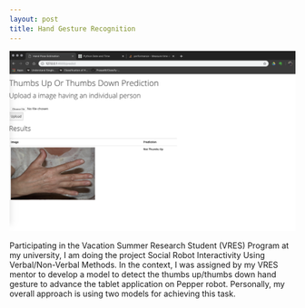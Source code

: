```yaml
---
layout: post
title: Hand Gesture Recognition 
---
```


![Thumps Up Detection Challenge](images/hand-gesture.png)

Participating in the Vacation Summer Research Student (VRES) Program at my university, I am doing the project Social Robot Interactivity Using Verbal/Non-Verbal Methods. In the context, I was assigned by my VRES mentor to develop a model to detect the thumbs up/thumbs down hand gesture to advance the tablet application on Pepper robot. Personally, my overall approach is using two models for achieving this task. 
